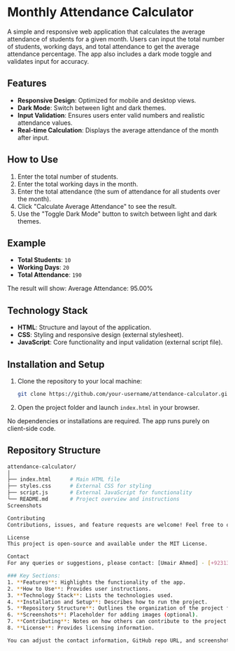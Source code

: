 # Monthly Attendance Calculator

A simple and responsive web application that calculates the average attendance of students for a given month. Users can input the total number of students, working days, and total attendance to get the average attendance percentage. The app also includes a dark mode toggle and validates input for accuracy.

## Features

- **Responsive Design**: Optimized for mobile and desktop views.
- **Dark Mode**: Switch between light and dark themes.
- **Input Validation**: Ensures users enter valid numbers and realistic attendance values.
- **Real-time Calculation**: Displays the average attendance of the month after input.
  
## How to Use

1. Enter the total number of students.
2. Enter the total working days in the month.
3. Enter the total attendance (the sum of attendance for all students over the month).
4. Click "Calculate Average Attendance" to see the result.
5. Use the "Toggle Dark Mode" button to switch between light and dark themes.

## Example

- **Total Students**: `10`
- **Working Days**: `20`
- **Total Attendance**: `190`

The result will show:
Average Attendance: 95.00%

## Technology Stack

- **HTML**: Structure and layout of the application.
- **CSS**: Styling and responsive design (external stylesheet).
- **JavaScript**: Core functionality and input validation (external script file).

## Installation and Setup

1. Clone the repository to your local machine:

    ```bash
    git clone https://github.com/your-username/attendance-calculator.git
    ```

2. Open the project folder and launch `index.html` in your browser.

No dependencies or installations are required. The app runs purely on client-side code.

## Repository Structure

```bash
attendance-calculator/
│
├── index.html      # Main HTML file
├── styles.css      # External CSS for styling
├── script.js       # External JavaScript for functionality
└── README.md       # Project overview and instructions
Screenshots

Contributing
Contributions, issues, and feature requests are welcome! Feel free to open an issue or submit a pull request.

License
This project is open-source and available under the MIT License.

Contact
For any queries or suggestions, please contact: [Umair Ahmed] - [+923138624722]

### Key Sections:
1. **Features**: Highlights the functionality of the app.
2. **How to Use**: Provides user instructions.
3. **Technology Stack**: Lists the technologies used.
4. **Installation and Setup**: Describes how to run the project.
5. **Repository Structure**: Outlines the organization of the project files.
6. **Screenshots**: Placeholder for adding images (optional).
7. **Contributing**: Notes on how others can contribute to the project.
8. **License**: Provides licensing information.

You can adjust the contact information, GitHub repo URL, and screenshots accordingly.
